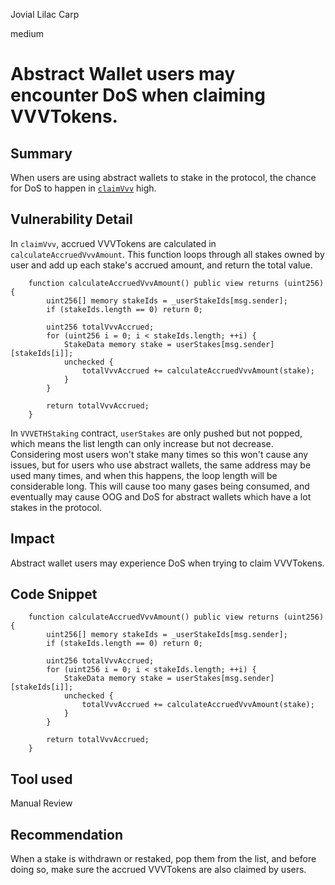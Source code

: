 Jovial Lilac Carp

medium

# Abstract Wallet users may encounter DoS when claiming VVVTokens.

## Summary
When users are using abstract wallets to stake in the protocol, the chance for DoS to happen in [`claimVvv`](https://github.com/sherlock-audit/2024-03-vvv-vesting-staking/blob/main/vvv-platform-smart-contracts/contracts/staking/VVVETHStaking.sol#L183) high.

## Vulnerability Detail
In `claimVvv`, accrued VVVTokens are calculated in `calculateAccruedVvvAmount`. This function loops through all stakes owned by user and add up each stake's accrued amount, and return the total value.

```solidity
    function calculateAccruedVvvAmount() public view returns (uint256) {
        uint256[] memory stakeIds = _userStakeIds[msg.sender];
        if (stakeIds.length == 0) return 0;

        uint256 totalVvvAccrued;
        for (uint256 i = 0; i < stakeIds.length; ++i) {
            StakeData memory stake = userStakes[msg.sender][stakeIds[i]];
            unchecked {
                totalVvvAccrued += calculateAccruedVvvAmount(stake);
            }
        }

        return totalVvvAccrued;
    }
```

In `VVVETHStaking` contract, `userStakes` are only pushed but not popped, which means the list length can only increase but not decrease. Considering most users won't stake many times so this won't cause any issues, but for users who use abstract wallets, the same address may be used many times, and when this happens, the loop length will be considerable long. This will cause too many gases being consumed, and eventually may cause OOG and DoS for abstract wallets which have a lot stakes in the protocol.

## Impact
Abstract wallet users may experience DoS when trying to claim VVVTokens.

## Code Snippet
```solidity
    function calculateAccruedVvvAmount() public view returns (uint256) {
        uint256[] memory stakeIds = _userStakeIds[msg.sender];
        if (stakeIds.length == 0) return 0;

        uint256 totalVvvAccrued;
        for (uint256 i = 0; i < stakeIds.length; ++i) {
            StakeData memory stake = userStakes[msg.sender][stakeIds[i]];
            unchecked {
                totalVvvAccrued += calculateAccruedVvvAmount(stake);
            }
        }

        return totalVvvAccrued;
    }
```
## Tool used

Manual Review

## Recommendation
When a stake is withdrawn or restaked, pop them from the list, and before doing so, make sure the accrued VVVTokens are also claimed by users.